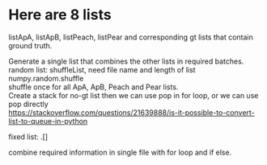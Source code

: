 # Here are 8 lists       
listApA, listApB, listPeach, listPear and corresponding gt lists that contain ground truth.    

Generate a single list that combines the other lists in required batches.   
random list: shuffleList, need file name and length of list    
numpy.random.shuffle       
shuffle once for all ApA, ApB, Peach and Pear lists.        
Create a stack for no-gt list then we can use pop in for loop, or we can use pop directly   
https://stackoverflow.com/questions/21639888/is-it-possible-to-convert-list-to-queue-in-python     

fixed list: .[]    

combine required information in single file with for loop and if else.   




